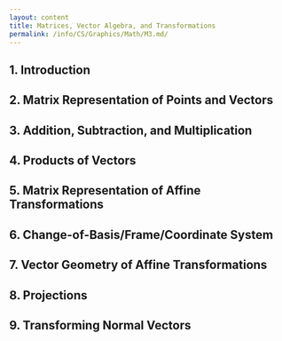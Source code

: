 ```yaml
---
layout: content
title: Matrices, Vector Algebra, and Transformations
permalink: /info/CS/Graphics/Math/M3.md/
---
```


## 1. Introduction

## 2. Matrix Representation of Points and Vectors

## 3. Addition, Subtraction, and Multiplication

## 4. Products of Vectors

## 5. Matrix Representation of Affine Transformations

## 6. Change-of-Basis/Frame/Coordinate System

## 7. Vector Geometry of Affine Transformations

## 8. Projections

## 9. Transforming Normal Vectors
